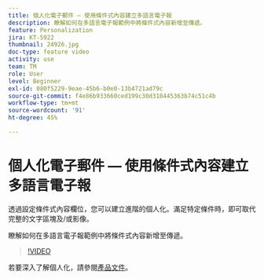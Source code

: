 ```yaml
---
title: 個人化電子郵件 — 使用條件式內容建立多語言電子報
description: 瞭解如何在多語言電子報範例中將條件式內容新增至傳遞。
feature: Personalization
jira: KT-5922
thumbnail: 24926.jpg
doc-type: feature video
activity: use
team: TM
role: User
level: Beginner
exl-id: 080f5229-9eae-45b6-b0e0-13b4721ad79c
source-git-commit: f4e86b933660ced199c30d318445363b74c51c4b
workflow-type: tm+mt
source-wordcount: '91'
ht-degree: 45%

---
```


# 個人化電子郵件 — 使用條件式內容建立多語言電子報

透過設定條件式內容欄位，您可以建立進階的個人化。滿足特定條件時，即可取代完整的文字區塊及/或影像。

瞭解如何在多語言電子報範例中將條件式內容新增至傳遞。

>[!VIDEO](https://video.tv.adobe.com/v/24926?quality=12&learn=on)

若要深入了解個人化，請參閱[產品文件](https://experienceleague.adobe.com/docs/campaign-classic/using/sending-messages/personalizing-deliveries/about-personalization.html?lang=zh-Hant)。
